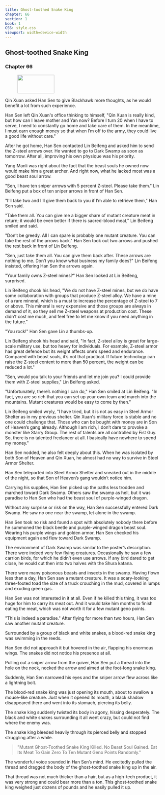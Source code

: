 ```yaml
---
title: Ghost-toothed Snake King
chapter: 66
section: 1
book: 1
CSS: style.css
viewport: width=device-width
---
```


## Ghost-toothed Snake King

### Chapter 66

<figure>
	<img src="../Images/gem.gif" alt="" id="gem" width="120" height="60" />
</figure>

Qin Xuan asked Han Sen to give Blackhawk more thoughts, as he would benefit a lot from such experience.

Han Sen left Qin Xuan's office thinking to himself, "Qin Xuan is really kind, but how can I leave mother and Yan now? Before I turn 20 when I have to serve, I need to constantly go home and take care of them. In the meantime, I must earn enough money so that when I’m off to the army, they could live a good life without care."

After he got home, Han Sen contacted Lin Beifeng and asked him to send the Z-steel arrows over. He wanted to go to Dark Swamp as soon as tomorrow. After all, improving his own physique was his priority.

Yang Manli was right about the fact that the beast souls he owned now would make him a great archer. And right now, what he lacked most was a good beast soul arrow.

"Sen, I have ten sniper arrows with 5 percent Z-steel. Please take them." Lin Beifeng put a box of ten sniper arrows in front of Han Sen.

"I'll take two and I'll give them back to you if I’m able to retrieve them," Han Sen said.

"Take them all. You can give me a bigger share of mutant creature meat in return; it would be even better if there is sacred-blood meat," Lin Beifeng smiled and said.

"Don’t be greedy. All I can spare is probably one mutant creature. You can take the rest of the arrows back." Han Sen took out two arrows and pushed the rest back in front of Lin Beifeng.

"Sen, just take them all. You can give them back after. These arrows are nothing to me. Don’t you know what business my family does?" Lin Beifeng insisted, offering Han Sen the arrows again.

"Your family owns Z-steel mines?" Han Sen looked at Lin Beifeng, surprised.

Lin Beifeng shook his head, "We do not have Z-steel mines, but we do have some collaboration with groups that produce Z-steel alloy. We have a mine of a rare mineral, which is a must to increase the percentage of Z-steel to 7 or above. This mineral is very expensive and those groups are always in demand of it, so they sell me Z-steel weapons at production cost. These didn’t cost me much, and feel free to let me know if you need anything in the future."

"You rock!" Han Sen gave Lin a thumbs-up.

Lin Beifeng shook his head and said, "In fact, Z-steel alloy is great for large-scale military use, but too heavy for individuals. For example, Z-steel armor has great defence but its weight affects one’s speed and endurance. Compared with beast souls, it’s not that practical. If future technology can raise the Z-steel content to more than 50 percent, the weight can be reduced a lot."

"Sen, would you talk to your friends and let me join you? I could provide them with Z-steel supplies," Lin Beifeng asked.

"Unfortunately, there’s nothing I can do," Han Sen smiled at Lin Beifeng. "In fact, you are so rich that you can set up your own team and march into the mountains. Mutant creatures would be easy to come by then."

Lin Beifeng smiled wryly, "I have tried, but it is not as easy in Steel Armor Shelter as in my previous shelter. Qin Xuan's military force is stable and no one could challenge that. Those who can be bought with money are in Son of Heaven’s gang already. Although I am rich, I don’t dare to provoke a monster like Starry Group. The rest of talents are all controlled by Fist Guy. So, there is no talented freelancer at all. I basically have nowhere to spend my money."

Han Sen nodded, he also felt deeply about this. When he was isolated by both Son of Heaven and Qin Xuan, he almost had no way to survive in Steel Armor Shelter.

Han Sen teleported into Steel Armor Shelter and sneaked out in the middle of the night, so that Son of Heaven’s gang wouldn’t notice him.

Carrying his supplies, Han Sen picked up the paths less trodden and marched toward Dark Swamp. Others saw the swamp as hell, but it was paradise to Han Sen who had the beast soul of purple-winged dragon.

Without any surprise or risk on the way, Han Sen successfully entered Dark Swamp. He saw no one near the swamp, let alone in the swamp.

Han Sen took no risk and found a spot with absolutely nobody there before he summoned the black beetle and purple-winged dragon beast soul. Wearing his purple wings and golden armor, Han Sen checked his equipment again and flew toward Dark Swamp.

The environment of Dark Swamp was similar to the poster’s description. There were indeed very few flying creatures. Occasionally he saw a few carrion birds, for which he didn’t even use arrows. If any bird dared to get close, he would cut then into two halves with the Shura katana.

There were many poisonous beasts and insects in the swamp. Having flown less than a day, Han Sen saw a mutant creature. It was a scary-looking three-footed toad the size of a truck crouching in the mud, covered in lumps and exuding green gas.

Han Sen was not interested in it at all. Even if he killed this thing, it was too huge for him to carry its meat out. And it would take him months to finish eating the meat, which was not worth it for a few mutant geno points.

"This is indeed a paradise." After flying for more than two hours, Han Sen saw another mutant creature.

Surrounded by a group of black and white snakes, a blood-red snake king was swimming in the reeds.

Han Sen did not approach it but hovered in the air, flapping his enormous wings. The snakes did not notice his presence at all.

Pulling out a sniper arrow from the quiver, Han Sen put a thread into the hole on the nock, nocked the arrow and aimed at the foot-long snake king.

Suddenly, Han Sen narrowed his eyes and the sniper arrow flew across like a lightning bolt.

The blood-red snake king was just opening its mouth, about to swallow a mouse-like creature. Just when it opened its mouth, a black shadow disappeared there and went into its stomach, piercing its belly.

The snake king suddenly twisted its body in agony, hissing desperately. The black and white snakes surrounding it all went crazy, but could not find where the enemy was.

The snake king bleeded heavily through its pierced belly and stopped struggling after a while.

> "Mutant Ghost-Toothed Snake King Killed. No Beast Soul Gained. Eat Its Meat To Gain Zero To Ten Mutant Geno Points Randomly."

The wonderful voice sounded in Han Sen’s mind. He excitedly pulled the thread and dragged the body of the ghost-toothed snake king up in the air.

That thread was not much thicker than a hair, but as a high-tech product, it was very strong and could bear more than a ton. This ghost-toothed snake king weighed just dozens of pounds and he easily pulled it up.